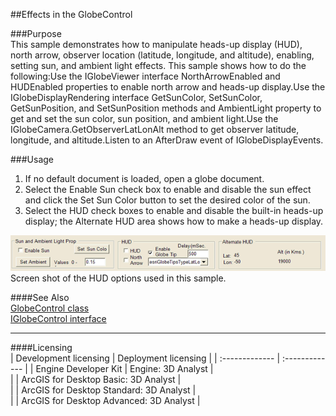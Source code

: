 ##Effects in the GlobeControl

###Purpose  
This sample demonstrates how to manipulate heads-up display (HUD), north arrow, observer location (latitude, longitude, and altitude), enabling, setting sun, and ambient light effects. This sample shows how to do the following:Use the IGlobeViewer interface NorthArrowEnabled and HUDEnabled properties to enable north arrow and heads-up display.Use the IGlobeDisplayRendering interface GetSunColor, SetSunColor, GetSunPosition, and SetSunPosition methods and AmbientLight property to get and set the sun color, sun position, and ambient light.Use the IGlobeCamera.GetObserverLatLonAlt method to get observer latitude, longitude, and altitude.Listen to an AfterDraw event of IGlobeDisplayEvents.  


###Usage
1. If no default document is loaded, open a globe document.  
1. Select the Enable Sun check box to enable and disable the sun effect and click the Set Sun Color button to set the desired color of the sun.   
1. Select the HUD check boxes to enable and disable the built-in heads-up display; the Alternate HUD area shows how to make a heads-up display.   



![Screen shot of the HUD options used in this sample.](images/pic1.png)  
Screen shot of the HUD options used in this sample.  




####See Also  
[GlobeControl class](http://desktop.arcgis.com/search/?q=GlobeControl%20class&p=0&language=en&product=arcobjects-sdk-dotnet&version=&n=15&collection=help)  
[IGlobeControl interface](http://desktop.arcgis.com/search/?q=IGlobeControl%20interface&p=0&language=en&product=arcobjects-sdk-dotnet&version=&n=15&collection=help)  


---------------------------------

####Licensing  
| Development licensing | Deployment licensing | 
| :------------- | :------------- | 
| Engine Developer Kit | Engine: 3D Analyst |  
|  | ArcGIS for Desktop Basic: 3D Analyst |  
|  | ArcGIS for Desktop Standard: 3D Analyst |  
|  | ArcGIS for Desktop Advanced: 3D Analyst |  



